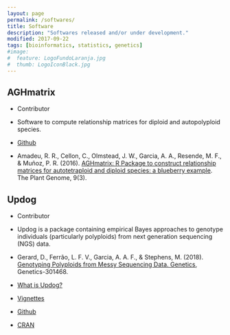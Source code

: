 ```yaml
---
layout: page
permalink: /softwares/
title: Software
description: "Softwares released and/or under development."
modified: 2017-09-22
tags: [bioinformatics, statistics, genetics]
#image:
#  feature: LogoFundoLaranja.jpg
#  thumb: LogoIconBlack.jpg
---
```



## AGHmatrix

- Contributor

- Software to compute relationship matrices for diploid and autopolyploid species. 

- [Github](https://github.com/prmunoz/AGHmatrix)

- Amadeu, R. R., Cellon, C., Olmstead, J. W., Garcia, A. A., Resende, M. F., & Muñoz, P. R. (2016). [AGHmatrix: R Package to construct relationship matrices for autotetraploid and diploid species: a blueberry example](https://dl.sciencesocieties.org/publications/tpg/abstracts/9/3/plantgenome2016.01.0009). The Plant Genome, 9(3).


## Updog

- Contributor

- Updog is a package containing empirical Bayes approaches to genotype individuals (particularly polyploids) from next generation sequencing (NGS) data.

- Gerard, D., Ferrão, L. F. V., Garcia, A. A. F., & Stephens, M. (2018). [Genotyping Polyploids from Messy Sequencing Data. Genetics](http://www.genetics.org/content/early/2018/09/05/genetics.118.301468.long), Genetics-301468.

- [What is Updog?](http://dcgerard.github.io/research/2018/03/16/updog.html)  

- [Vignettes](https://dcgerard.github.io/updog/)

- [Github](https://github.com/dcgerard/updog)

- [CRAN](https://cran.r-project.org/web/packages/updog/index.html)



